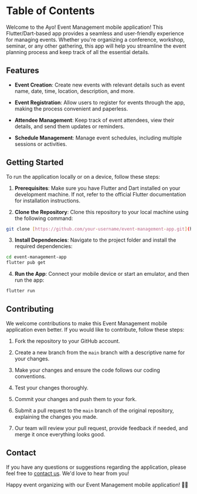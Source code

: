 # Table of Contents

Welcome to the Ayo! Event Management mobile application! This Flutter/Dart-based app provides a seamless and user-friendly experience for managing events. Whether you're organizing a conference, workshop, seminar, or any other gathering, this app will help you streamline the event planning process and keep track of all the essential details.

## Features

- **Event Creation**: Create new events with relevant details such as event name, date, time, location, description, and more.

- **Event Registration**: Allow users to register for events through the app, making the process convenient and paperless.

- **Attendee Management**: Keep track of event attendees, view their details, and send them updates or reminders.

- **Schedule Management**: Manage event schedules, including multiple sessions or activities.

## Getting Started

To run the application locally or on a device, follow these steps:

1. **Prerequisites**: Make sure you have Flutter and Dart installed on your development machine. If not, refer to the official Flutter documentation for installation instructions.

2. **Clone the Repository**: Clone this repository to your local machine using the following command:

```bash
git clone [https://github.com/your-username/event-management-app.git](https://github.com/wenfayeee/DRC-Ayo-Mobile.git)
```

3. **Install Dependencies**: Navigate to the project folder and install the required dependencies:

```bash
cd event-management-app
flutter pub get
```

4. **Run the App**: Connect your mobile device or start an emulator, and then run the app:

```bash
flutter run
```

## Contributing

We welcome contributions to make this Event Management mobile application even better. If you would like to contribute, follow these steps:

1. Fork the repository to your GitHub account.

2. Create a new branch from the `main` branch with a descriptive name for your changes.

3. Make your changes and ensure the code follows our coding conventions.

4. Test your changes thoroughly.

5. Commit your changes and push them to your fork.

6. Submit a pull request to the `main` branch of the original repository, explaining the changes you made.

7. Our team will review your pull request, provide feedback if needed, and merge it once everything looks good.

## Contact

If you have any questions or suggestions regarding the application, please feel free to [contact us](mailto:munnfayee@gmail.com). We'd love to hear from you!

Happy event organizing with our Event Management mobile application! 🎉📅
